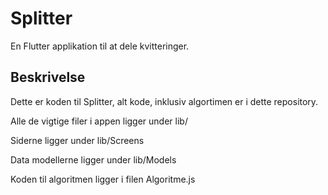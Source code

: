 # Splitter

En Flutter applikation til at dele kvitteringer.

## Beskrivelse

Dette er koden til Splitter, alt kode, inklusiv algortimen er i dette repository.

Alle de vigtige filer i appen ligger under lib/

Siderne ligger under lib/Screens

Data modellerne ligger under lib/Models

Koden til algoritmen ligger i filen Algoritme.js
